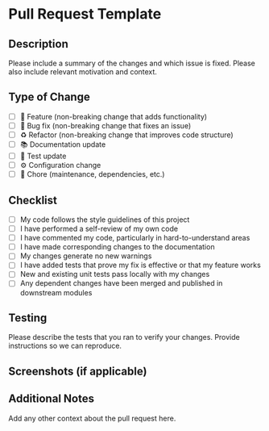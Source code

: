 # Pull Request Template

## Description

Please include a summary of the changes and which issue is fixed. Please also include relevant motivation and context.

## Type of Change

- [ ] 🚀 Feature (non-breaking change that adds functionality)
- [ ] 🐛 Bug fix (non-breaking change that fixes an issue)
- [ ] ♻️ Refactor (non-breaking change that improves code structure)
- [ ] 📚 Documentation update
- [ ] 🧪 Test update
- [ ] ⚙️ Configuration change
- [ ] 🧹 Chore (maintenance, dependencies, etc.)

## Checklist

- [ ] My code follows the style guidelines of this project
- [ ] I have performed a self-review of my own code
- [ ] I have commented my code, particularly in hard-to-understand areas
- [ ] I have made corresponding changes to the documentation
- [ ] My changes generate no new warnings
- [ ] I have added tests that prove my fix is effective or that my feature works
- [ ] New and existing unit tests pass locally with my changes
- [ ] Any dependent changes have been merged and published in downstream modules

## Testing

Please describe the tests that you ran to verify your changes. Provide instructions so we can reproduce.

## Screenshots (if applicable)

## Additional Notes

Add any other context about the pull request here.